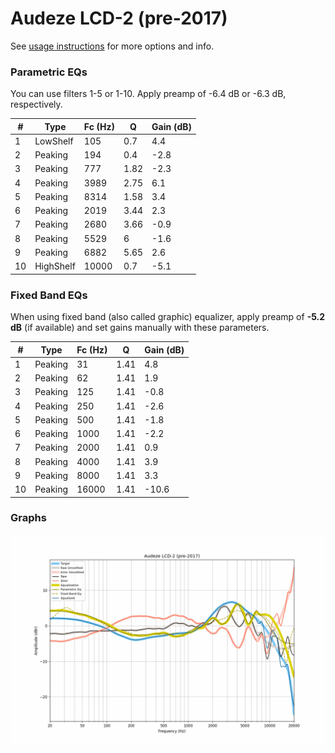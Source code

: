 # Audeze LCD-2 (pre-2017)
See [usage instructions](https://github.com/jaakkopasanen/AutoEq#usage) for more options and info.

### Parametric EQs
You can use filters 1-5 or 1-10. Apply preamp of -6.4 dB or -6.3 dB, respectively.

|   # | Type      |   Fc (Hz) |    Q |   Gain (dB) |
|-----|-----------|-----------|------|-------------|
|   1 | LowShelf  |       105 | 0.7  |         4.4 |
|   2 | Peaking   |       194 | 0.4  |        -2.8 |
|   3 | Peaking   |       777 | 1.82 |        -2.3 |
|   4 | Peaking   |      3989 | 2.75 |         6.1 |
|   5 | Peaking   |      8314 | 1.58 |         3.4 |
|   6 | Peaking   |      2019 | 3.44 |         2.3 |
|   7 | Peaking   |      2680 | 3.66 |        -0.9 |
|   8 | Peaking   |      5529 | 6    |        -1.6 |
|   9 | Peaking   |      6882 | 5.65 |         2.6 |
|  10 | HighShelf |     10000 | 0.7  |        -5.1 |

### Fixed Band EQs
When using fixed band (also called graphic) equalizer, apply preamp of **-5.2 dB** (if available) and set gains manually with these parameters.

|   # | Type    |   Fc (Hz) |    Q |   Gain (dB) |
|-----|---------|-----------|------|-------------|
|   1 | Peaking |        31 | 1.41 |         4.8 |
|   2 | Peaking |        62 | 1.41 |         1.9 |
|   3 | Peaking |       125 | 1.41 |        -0.8 |
|   4 | Peaking |       250 | 1.41 |        -2.6 |
|   5 | Peaking |       500 | 1.41 |        -1.8 |
|   6 | Peaking |      1000 | 1.41 |        -2.2 |
|   7 | Peaking |      2000 | 1.41 |         0.9 |
|   8 | Peaking |      4000 | 1.41 |         3.9 |
|   9 | Peaking |      8000 | 1.41 |         3.3 |
|  10 | Peaking |     16000 | 1.41 |       -10.6 |

### Graphs
![](./Audeze%20LCD-2%20(pre-2017).png)
